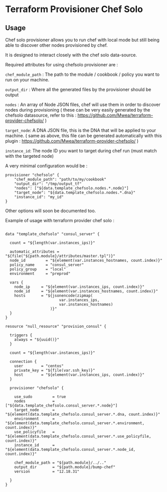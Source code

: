 Terraform Provisioner Chef Solo
==================

Usage
---------------------

Chef solo provisioner allows you to run chef with local mode but still being able to discover other nodes provisioned by chef.

It is designed to interact closely with the chef solo data-source.

Required attributes for using chefsolo provisioner are :

`chef_module_path` : The path to the module / cookbook / policy you want to run on your machine.

`output_dir` : Where all the generated files by the provisioner should be output

`nodes` : An array of Node JSON files, chef will use them in order to discover nodes during provisioning
( these can be very easily generated by the chefsolo datasource, refer to this : https://github.com/Mwea/terraform-provider-chefsolo/ )

`target_node`: A DNA JSON file, this is the DNA that will be applied to your machine. ( same as above, this file can be generated automatically with this plugin : https://github.com/Mwea/terraform-provider-chefsolo/ ) 

`instance_id`: The node ID you want to target during chef run (must match with the targeted node)

A very minimal configuration would be :

```hcl
provisioner "chefsolo" {
    "chef_module_path": "path/to/my/cookbook"
    "output_dir": "/tmp/output_tf"
    "nodes": ["${data.template_chefsolo.nodes.*.node}"]
    "target_node": "${data.template_chefsolo.nodes.*.dna}"
    "instance_id": "my_id"
}
```

Other options will soon be documented too.

Example of usage with terraform provider chef solo : 

```hcl

data "template_chefsolo" "consul_server" {

  count = "${length(var.instances_ips)}"

  automatic_attributes = "${file("${path.module}/attributes/master.tpl")}"
  node_id         = "${element(var.instances_hostnames, count.index)}"
  policy_name     = "consul_server"
  policy_group    = "local"
  environment     = "preprod"

  vars {
    node_ip     = "${element(var.instances_ips, count.index)}"
    node_id     = "${element(var.instances_hostnames, count.index)}"
    hosts       = "${jsonencode(zipmap(
                        var.instances_ips,
                        var.instances_hostnames)
                    )}"
  }
}

resource "null_resource" "provision_consul" {

  triggers {
    always = "${uuid()}"
  }

  count = "${length(var.instances_ips)}"

  connection {
    user        = "centos"
    private_key = "${file(var.ssh_key)}"
    host        = "${element(var.instances_ips, count.index)}"
  }

  provisioner "chefsolo" {

    use_sudo         = true
    nodes            = ["${data.template_chefsolo.consul_server.*.node}"]
    target_node      = "${element(data.template_chefsolo.consul_server.*.dna, count.index)}"
    environment      = "${element(data.template_chefsolo.consul_server.*.environment, count.index)}"
    use_policyfile   = "${element(data.template_chefsolo.consul_server.*.use_policyfile, count.index)}"
    instance_id      = "${element(data.template_chefsolo.consul_server.*.node_id, count.index)}"

    chef_module_path = "${path.module}/../.."
    output_dir       = "${path.module}/bump-chef"
    version          = "12.18.31"

  }
}
```
